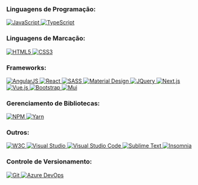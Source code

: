 <!--
**camilakadi/camilakadi** is a ✨ _special_ ✨ repository because its `README.md` (this file) appears on your GitHub profile.

Here are some ideas to get you started:
-->

### Linguagens de Programação:

<a href="" target="_blank" rel="noopener noreferrer">
  <img src="https://img.shields.io/badge/-JavaScript-F7DF1E?style=for-the-badge&logo=javascript&logoColor=fff" alt="JavaScript">
</a>

<a href="" target="_blank" rel="noopener noreferrer">
  <img src="https://img.shields.io/badge/-TypeScript-007ACC?style=for-the-badge&logo=Typescript&logoColor=fff" alt="TypeScript">
</a>

### Linguagens de Marcação:

<a href="" target="_blank" rel="noopener noreferrer">
  <img src="https://img.shields.io/badge/-HTML5-E34F26?style=for-the-badge&logo=HTML5&logoColor=fff" alt="HTML5">
</a>

<a href="" target="_blank" rel="noopener noreferrer">
  <img src="https://img.shields.io/badge/-CSS3-1572B6?style=for-the-badge&logo=CSS3&logoColor=fff" alt="CSS3">
</a>

### Frameworks:

<a href="" target="_blank" rel="noopener noreferrer">
  <img src="https://img.shields.io/badge/-AngularJS-E23237?style=for-the-badge&logo=AngularJS&logoColor=fff" alt="AngularJS">
</a>

<a href="" target="_blank" rel="noopener noreferrer">
  <img src="https://img.shields.io/badge/-React-61DAFB?style=for-the-badge&logo=React&logoColor=fff" alt="React">
</a>

<a href="" target="_blank" rel="noopener noreferrer">
  <img src="https://img.shields.io/badge/-SASS-CC6699?style=for-the-badge&logo=SASS&logoColor=fff" alt="SASS">
</a>

<a href="" target="_blank" rel="noopener noreferrer">
  <img src="https://img.shields.io/badge/-Material Design-757575?style=for-the-badge&logo=material-design&logoColor=fff" alt="Material Design">
</a>

<a href="" target="_blank" rel="noopener noreferrer">
  <img src="https://img.shields.io/badge/-JQuery-0769AD?style=for-the-badge&logo=jquery&logoColor=fff" alt="JQuery">
</a>

<a href="" target="_blank" rel="noopener noreferrer">
  <img src="https://img.shields.io/badge/-Next.js-000000?style=for-the-badge&logo=nextdotjs&logoColor=fff" alt="Next.js">
</a>

<a href="" target="_blank" rel="noopener noreferrer">
  <img src="https://img.shields.io/badge/-Vue.js-4FC08D?style=for-the-badge&logo=vuedotjs&logoColor=fff" alt="Vue.js">
</a>

<a href="" target="_blank" rel="noopener noreferrer">
  <img src="https://img.shields.io/badge/-Bootstrap-7952B3?style=for-the-badge&logo=bootstrap&logoColor=fff" alt="Bootstrap">
</a>

<a href="" target="_blank" rel="noopener noreferrer">
  <img src="https://img.shields.io/badge/-Mui-007FFF?style=for-the-badge&logo=mui&logoColor=fff" alt="Mui">
</a>

### Gerenciamento de Bibliotecas:

<a href="" target="_blank" rel="noopener noreferrer">
  <img src="https://img.shields.io/badge/-NPM-CB3837?style=for-the-badge&logo=NPM&logoColor=fff" alt="NPM">
</a>

<a href="" target="_blank" rel="noopener noreferrer">
  <img src="https://img.shields.io/badge/-Yarn-2C8EBB?style=for-the-badge&logo=Yarn&logoColor=fff" alt="Yarn">
</a>

### Outros:

<a href="" target="_blank" rel="noopener noreferrer">
  <img src="https://img.shields.io/badge/-W3C-005A9C?style=for-the-badge&logo=W3C&logoColor=fff" alt="W3C">
</a>

<a href="" target="_blank" rel="noopener noreferrer">
  <img src="https://img.shields.io/badge/-visual studio-5C2D91?style=for-the-badge&logo=visual-studio&logoColor=fff" alt="Visual Studio">
</a>

<a href="" target="_blank" rel="noopener noreferrer">
  <img src="https://img.shields.io/badge/-VS Code-007ACC?style=for-the-badge&logo=visual-studio-code&logoColor=fff" alt="Visual Studio Code">
</a>

<a href="" target="_blank" rel="noopener noreferrer">
  <img src="https://img.shields.io/badge/-sublime text-FF9800?style=for-the-badge&logo=sublime-text&logoColor=fff" alt="Sublime Text">
</a>

<a href="" target="_blank" rel="noopener noreferrer">
  <img src="https://img.shields.io/badge/-Insomnia-5849BE?style=for-the-badge&logo=insomnia&logoColor=fff" alt="Insomnia">
</a>

### Controle de Versionamento: 

<a href="" target="_blank" rel="noopener noreferrer">
  <img src="https://img.shields.io/badge/-Git-F05032?style=for-the-badge&logo=Git&logoColor=fff" alt="Git">
</a>

<a href="" target="_blank" rel="noopener noreferrer">
  <img src="https://img.shields.io/badge/-Azure DevOps-0078D7?style=for-the-badge&logo=azuredevops&logoColor=fff" alt="Azure DevOps">
</a>
